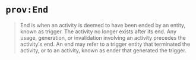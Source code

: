 # `prov:End`

> End is when an activity is deemed to have been ended by an entity,
> known as trigger. The activity no longer exists after its end. Any
> usage, generation, or invalidation involving an activity precedes
> the activity's end. An end may refer to a trigger entity that
> terminated the activity, or to an activity, known as ender that
> generated the trigger.
